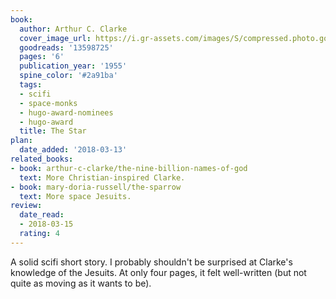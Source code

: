 ```yaml
---
book:
  author: Arthur C. Clarke
  cover_image_url: https://i.gr-assets.com/images/S/compressed.photo.goodreads.com/books/1451214185l/13598725.jpg
  goodreads: '13598725'
  pages: '6'
  publication_year: '1955'
  spine_color: '#2a91ba'
  tags:
  - scifi
  - space-monks
  - hugo-award-nominees
  - hugo-award
  title: The Star
plan:
  date_added: '2018-03-13'
related_books:
- book: arthur-c-clarke/the-nine-billion-names-of-god
  text: More Christian-inspired Clarke.
- book: mary-doria-russell/the-sparrow
  text: More space Jesuits.
review:
  date_read:
  - 2018-03-15
  rating: 4
---
```


A solid scifi short story. I probably shouldn't be surprised at Clarke's knowledge of the Jesuits. At only four pages,
it felt well-written (but not quite as moving as it wants to be).
